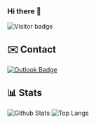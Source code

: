 ### Hi there 👋

![Visitor badge](https://visitor-badge.glitch.me/badge?page_id=Arnaud-Myxed.Arnaud-Myxed)

## ✉️ Contact

[![Outlook Badge](https://img.shields.io/badge/-arnaud.rougetet@myxed.eu-0078D4?style=flat-square&logo=microsoft-outlook&logoColor=white&link=mailto:arnaud.rougetet@myxed.eu)](mailto:arnaud.rougetet@myxed.eu)

## :bar_chart: Stats

![Github Stats](https://github-readme-stats.vercel.app/api?username=Arnaud-Myxed&include_all_commits=true&show_icons=true&count_private=true&hide=prs,issues&role=OWNER,ORGANIZATION_MEMBER,COLLABORATOR&theme=tokyonight)
![Top Langs](https://github-readme-stats-one-bice.vercel.app/api/top-langs/?username=Arnaud-Myxed&langs_count=10&layout=compact&role=OWNER,ORGANIZATION_MEMBER,COLLABORATOR&theme=tokyonight)
